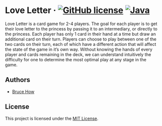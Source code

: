 # Love Letter &middot; [![GitHub license](https://img.shields.io/badge/license-MIT-blue.svg)](https://github.com/brucehow/loveletter/blob/master/LICENSE) [![Java](https://img.shields.io/badge/java-8.1-blue.svg)]()

Love Letter is a card game for 2-4 players. The goal for each player is to get their love letter to the princess by passing it to an intermediary, or directly to the princess. Each player has only 1 card in their hand at a time but draw an additional card on their turn. Players can choose to play between one of the two cards on their turn, each of which have a different action that will affect the state of the game in it’s own way. Without knowing the hands of every player and cards remaining in the deck, we can understand intuitively the difficulty for one to determine the most optimal play at any stage in the game.

## Authors
- [Bruce How](https://github.com/brucehow)

## License
This project is licensed under the [MIT License](https://github.com/brucehow/loveletter/blob/master/LICENSE).
